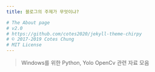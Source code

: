 ```yaml
---
title: 블로그의 주제가 무엇이냐?

# The About page
# v2.0
# https://github.com/cotes2020/jekyll-theme-chirpy
# © 2017-2019 Cotes Chung
# MIT License
---
```


> Windows를 위한 Python, Yolo OpenCv 관련 자료 모음